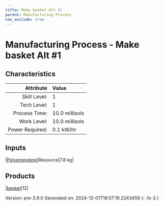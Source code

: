 ```yaml
---
title: Make basket Alt #1
parent: Manufacturing Process
nav_exclude: true
---
```

# Manufacturing Process - Make basket Alt #1


## Characteristics

| Attribute      | Value |
|--------:|:------|
|Skill Level:|1|
|Tech Level:|1|
|Process Time:|10.0 millisols|
|Work Level:|10.0 millisols|
|Power Required:|0.1 kW/hr|

## Inputs

|[Polypropylene](../resource/polypropylene.html)|Resource|7.8 kg|

## Products

|[basket](../null/basket.html)|12|


Version: pre-3.9.0 Generated on: 2024-12-01T19:57:19.2243459
{: .fs-3 }

